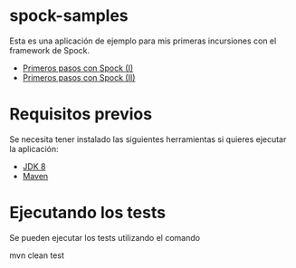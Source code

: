 # spock-samples
Esta es una aplicación de ejemplo para mis primeras incursiones con el framework de Spock.

* [Primeros pasos con Spock (I)](https://pajarokillo.wordpress.com/2016/04/06/primeros-pasos-con-spock-i/)
* [Primeros pasos con Spock (II)](https://pajarokillo.wordpress.com/2016/04/08/primeros-pasos-con-spock-ii/)

Requisitos previos
==================

Se necesita tener instalado las siguientes herramientas si quieres ejecutar la aplicación:
* [JDK 8](http://www.oracle.com/technetwork/java/javase/downloads/jdk8-downloads-2133151.html)
* [Maven](https://maven.apache.org)

Ejecutando los tests
====================

Se pueden ejecutar los tests utilizando el comando

  mvn clean test
